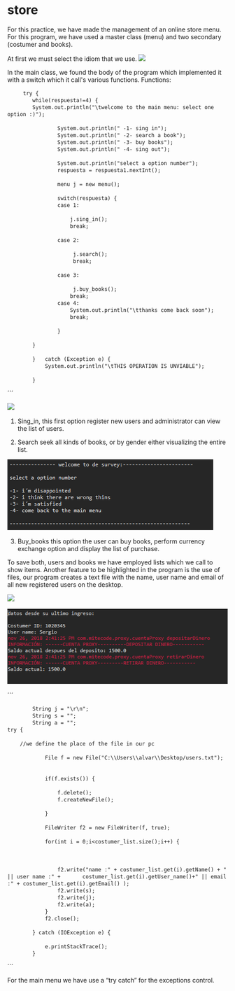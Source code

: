 # store


For this practice, we have made the management of an online store menu. For this program, we have used a master class (menu) and two secondary (costumer and books).

At first we must select the idiom that we use.
![](pictures/2.capturaPNG)

In the main class, we found the body of the program which implemented it with a switch which it call's various functions.
 Functions:
 
 
 		 try {
			while(respuesta!=4) {
			System.out.println("\twelcome to the main menu: select one option :)");
			
					System.out.println(" -1- sing in");
					System.out.println(" -2- search a book");
					System.out.println(" -3- buy books"); 
					System.out.println(" -4- sing out");
					
					System.out.println("select a option number");
					respuesta = respuesta1.nextInt();
					
					menu j = new menu();
					
					switch(respuesta) {
					case 1:
						
						j.sing_in();
						break;
						
					case 2: 
						
						 j.search();
						 break;
			
					case 3: 
						
						 j.buy_books();
						break;
					case 4: 
						System.out.println("\tthanks come back soon");
						break;

					}
					
			}
			
			}	catch (Exception e)	{
				System.out.println("\tTHIS OPERATION IS UNVIABLE");

			}
 ´´´
 
 ![](pictures/1.PNG)
 
 
 
1.	Sing_in, this first option register new users and administrator can view the list of users.

2.	Search seek all kinds of books, or by gender either visualizing the entire list. 

![](pictures/2.PNG)

3.	Buy_books this option the user can buy books, perform currency exchange option and display the list of purchase.   

To save both, users and books we have employed lists which we call to show items. 
Another feature to be highlighted in the program is the use of files, our program creates a text file with the name, user name and email of all new registered users on the desktop.

![](pictures/3.PNG)


![](pictures/4.PNG)



´´´
		
			String j = "\r\n";
			String s = "";
			String a = "";
	try {
				
		//we define the place of the file in our pc
				
				File f = new File("C:\\Users\\alvar\\Desktop/users.txt");
				
				
				if(f.exists()) {
					
					f.delete();
					f.createNewFile();
					
				}
	
				FileWriter f2 = new FileWriter(f, true);

				for(int i = 0;i<costumer_list.size();i++) {
					
					

					f2.write("name :" + costumer_list.get(i).getName() + " || user name :" +       costumer_list.get(i).getUser_name()+" || email :" + costumer_list.get(i).getEmail() );
					f2.write(s);
					f2.write(j);
					f2.write(a);
				}
				f2.close();

			} catch (IOException e) {
			
				e.printStackTrace();
			}
´´´


For the main menu we have use a “try catch” for the exceptions control.

